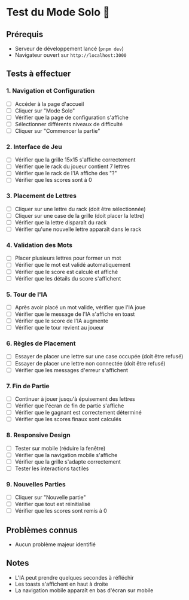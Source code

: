 # Test du Mode Solo 🧪

## Prérequis

- Serveur de développement lancé (`pnpm dev`)
- Navigateur ouvert sur `http://localhost:3000`

## Tests à effectuer

### 1. Navigation et Configuration

- [ ] Accéder à la page d'accueil
- [ ] Cliquer sur "Mode Solo"
- [ ] Vérifier que la page de configuration s'affiche
- [ ] Sélectionner différents niveaux de difficulté
- [ ] Cliquer sur "Commencer la partie"

### 2. Interface de Jeu

- [ ] Vérifier que la grille 15x15 s'affiche correctement
- [ ] Vérifier que le rack du joueur contient 7 lettres
- [ ] Vérifier que le rack de l'IA affiche des "?"
- [ ] Vérifier que les scores sont à 0

### 3. Placement de Lettres

- [ ] Cliquer sur une lettre du rack (doit être sélectionnée)
- [ ] Cliquer sur une case de la grille (doit placer la lettre)
- [ ] Vérifier que la lettre disparaît du rack
- [ ] Vérifier qu'une nouvelle lettre apparaît dans le rack

### 4. Validation des Mots

- [ ] Placer plusieurs lettres pour former un mot
- [ ] Vérifier que le mot est validé automatiquement
- [ ] Vérifier que le score est calculé et affiché
- [ ] Vérifier que les détails du score s'affichent

### 5. Tour de l'IA

- [ ] Après avoir placé un mot valide, vérifier que l'IA joue
- [ ] Vérifier que le message de l'IA s'affiche en toast
- [ ] Vérifier que le score de l'IA augmente
- [ ] Vérifier que le tour revient au joueur

### 6. Règles de Placement

- [ ] Essayer de placer une lettre sur une case occupée (doit être refusé)
- [ ] Essayer de placer une lettre non connectée (doit être refusé)
- [ ] Vérifier que les messages d'erreur s'affichent

### 7. Fin de Partie

- [ ] Continuer à jouer jusqu'à épuisement des lettres
- [ ] Vérifier que l'écran de fin de partie s'affiche
- [ ] Vérifier que le gagnant est correctement déterminé
- [ ] Vérifier que les scores finaux sont calculés

### 8. Responsive Design

- [ ] Tester sur mobile (réduire la fenêtre)
- [ ] Vérifier que la navigation mobile s'affiche
- [ ] Vérifier que la grille s'adapte correctement
- [ ] Tester les interactions tactiles

### 9. Nouvelles Parties

- [ ] Cliquer sur "Nouvelle partie"
- [ ] Vérifier que tout est réinitialisé
- [ ] Vérifier que les scores sont remis à 0

## Problèmes connus

- Aucun problème majeur identifié

## Notes

- L'IA peut prendre quelques secondes à réfléchir
- Les toasts s'affichent en haut à droite
- La navigation mobile apparaît en bas d'écran sur mobile
